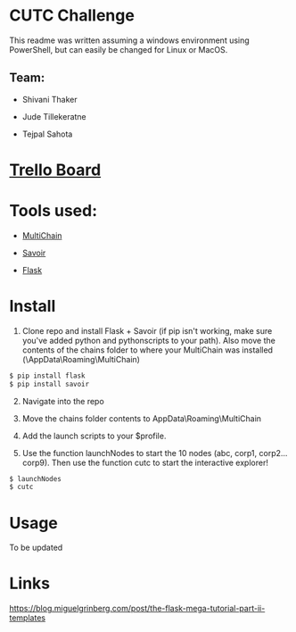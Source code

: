 
# CUTC Challenge

This readme was written assuming a windows environment using PowerShell, but can easily be changed for Linux or MacOS.

## Team:

* Shivani Thaker

* Jude Tillekeratne

* Tejpal Sahota

# [Trello Board](https://trello.com/b/0YOTnxj2/deloitte-challenge)

# Tools used:
  
*  [MultiChain](https://www.multichain.com/)

*  [Savoir](https://github.com/DXMarkets/Savoir)

*  [Flask](http://flask.pocoo.org/)

# Install

1. Clone repo and install Flask + Savoir (if pip isn't working, make sure you've added python and pythonscripts to your path). Also move the contents of the chains folder to where your MultiChain was installed (\AppData\Roaming\MultiChain)

 ```powershell
 $ pip install flask
 $ pip install savoir
```

2. Navigate into the repo

3. Move the chains folder contents to AppData\Roaming\MultiChain

4. Add the launch scripts to your $profile.

5. Use the function launchNodes to start the 10 nodes (abc, corp1, corp2... corp9). Then use the function cutc to start the interactive explorer!

```powershell
$ launchNodes
$ cutc
```

# Usage

To be updated

  

# Links

https://blog.miguelgrinberg.com/post/the-flask-mega-tutorial-part-ii-templates